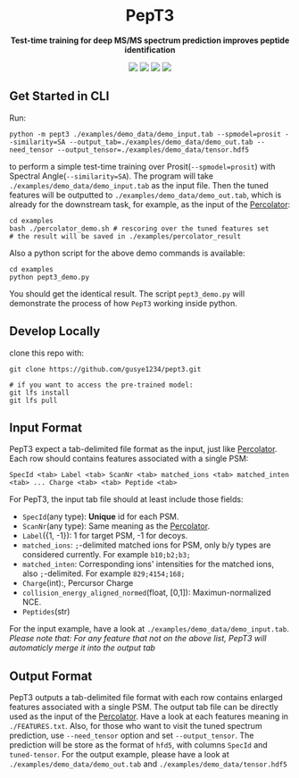 <div align="center">
  <h1>PepT3</h1>
  <p><strong>Test-time training for deep MS/MS spectrum prediction improves peptide identification</strong></p>
  <p>
    <img src="https://github.com/gusye1234/PepT3/actions/workflows/main.yml/badge.svg">
    <img src="https://img.shields.io/badge/python-3.7-blue.svg">
    <img src="https://img.shields.io/badge/python-3.8-blue.svg">
    <img src="https://img.shields.io/badge/python-3.9-blue.svg">
  </p>
</div>



## Get Started in CLI

Run:

```shell
python -m pept3 ./examples/demo_data/demo_input.tab --spmodel=prosit --similarity=SA --output_tab=./examples/demo_data/demo_out.tab --need_tensor --output_tensor=./examples/demo_data/tensor.hdf5
```
to perform a simple test-time training over Prosit(`--spmodel=prosit`) with Spectral Angle(`--similarity=SA`).
The program will take `./examples/demo_data/demo_input.tab` as the input file. Then the tuned features will be outputted to `./examples/demo_data/demo_out.tab`, which is already for the downstream task, for example, as the input of the [Percolator](https://github.com/percolator/percolator):
```shell
cd examples
bash ./percolator_demo.sh # rescoring over the tuned features set
# the result will be saved in ./examples/percolator_result
```



Also a python script for the above demo commands is available:

```shell
cd examples
python pept3_demo.py
```

You should get the identical result. The script `pept3_demo.py` will demonstrate the process of how `PepT3` working inside python.

## Develop Locally

clone this repo with:

```
git clone https://github.com/gusye1234/pept3.git

# if you want to access the pre-trained model:
git lfs install
git lfs pull
```

## Input Format

PepT3 expect a tab-delimited file format as the input, just like [Percolator](https://github.com/percolator/percolator/wiki/Interface#pintsv-tab-delimited-file-format).
Each row should contains features associated with a single PSM:

```
SpecId <tab> Label <tab> ScanNr <tab> matched_ions <tab> matched_inten <tab> ... Charge <tab> <tab> Peptide <tab>
```

For PepT3, the input tab file should at least include those fields:

* `SpecId`(any type): **Unique** id for each PSM.
* `ScanNr`(any type): Same meaning as the [Percolator](https://github.com/percolator/percolator/wiki/Interface#pintsv-tab-delimited-file-format).
* `Label`({1, -1}): 1 for target PSM, -1 for decoys.
* `matched_ions`: `;`-delimited matched ions for PSM, only b/y types are considered currently. For example `b10;b2;b3;`
* `matched_inten`: Corresponding ions' intensities for the matched ions, also `;`-delimited. For example `829;4154;168;`
* `Charge`(int):, Percursor Charge
* `collision_energy_aligned_normed`(float, [0,1]): Maximun-normalized NCE.
* `Peptides`(str)

For the input example, have a look at `./examples/demo_data/demo_input.tab`.
*Please note that: For any feature that not on the above list, PepT3 will automaticly merge it into the output tab*

## Output Format

PepT3 outputs a tab-delimited file format with each row contains enlarged features associated with a single PSM. The output tab file can be directly used as the input of the [Percolator](https://github.com/percolator/percolator). Have a look at each features meaning in `./FEATURES.txt`.
Also, for those who want to visit the tuned spectrum prediction, use `--need_tensor` option and set `--output_tensor`. The prediction will be store as the format of `hfd5`, with columns `SpecId` and `tuned-tensor`.
For the output example, please have a look at `./examples/demo_data/demo_out.tab` and `./examples/demo_data/tensor.hdf5`
